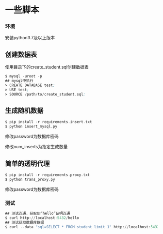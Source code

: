 # 一些脚本

### 环境
安装python3.7及以上版本

## 创建数据表
使用目录下的create_student.sql创建数据表
```asm
$ mysql -uroot -p
## mysql中执行
> CREATE DATABASE test;
> USE test;
> SOURCE /path/to/create_student.sql;
```

## 生成随机数据
```asm
$ pip install -r requirements.insert.txt
$ python insert_mysql.py
```
修改password为数据库密码

修改num_inserts为指定生成数量

## 简单的透明代理
```asm
$ pip install -r requirements.proxy.txt
$ python trans_proxy.py
```
修改password为数据库密码
### 测试
```asm
## 测试连通，获取到“hello”证明连通
$ curl http://localhost:5432/hello
## 测试获取数据库数据
$ curl --data "sql=SELECT * FROM student limit 1" http://localhost:5432/admin/students
```